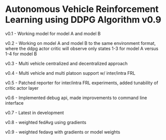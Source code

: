 # Autonomous Vehicle Reinforcement Learning using DDPG Algorithm v0.9

v0.1 - Working model for model A and model B

v0.2 - Working on model A and model B to the same environment format, where the ddpg actor critic will observe only states 1-3 for model A versus 1-4 for model B

v0.3 - Multi vehicle centralized and decentralized approach

v0.4 - Multi vehicle and multi platoon support w/ inter/intra FRL

v0.5 - Patched reporter for inter/intra FRL experiments, added tunability of critic actor layer
 
v0.6 - Implemented debug api, made improvements to command line interface

v0.7 - Latest in development

v0.8 - weighted fedAvg using gradients

v0.9 - weighted fedavg with gradients or model weights
